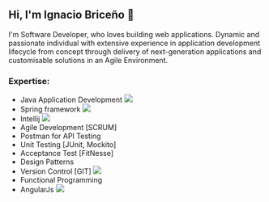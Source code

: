 ## Hi, I'm Ignacio Briceño 👋
I'm Software Developer, who loves building web applications. Dynamic and passionate individual with extensive experience in application development lifecycle from concept through delivery of next-generation applications and customisable solutions in an Agile Environment.

### Expertise:
- Java Application Development <img src="https://img.icons8.com/color/30/000000/java-coffee-cup-logo.png"/>
- Spring framework <img src="https://img.icons8.com/color/48/000000/spring-logo.png"/>
- Intellij <img src="https://img.icons8.com/color/48/000000/intellij-idea.png"/>
- Agile Development [SCRUM]
- Postman for API Testing
- Unit Testing [JUnit, Mockito]
- Acceptance Test [FitNesse]
- Design Patterns
- Version Control [GIT] <img src="https://img.icons8.com/color/48/000000/git.png"/>
- Functional Programming
- AngularJs <img src="https://img.icons8.com/color/48/000000/angularjs.png"/>
